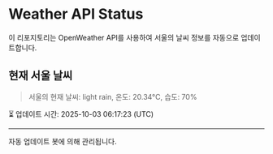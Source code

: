 
# Weather API Status

이 리포지토리는 OpenWeather API를 사용하여 서울의 날씨 정보를 자동으로 업데이트합니다.

## 현재 서울 날씨
> 서울의 현재 날씨: light rain, 온도: 20.34°C, 습도: 70%

⏳ 업데이트 시간: 2025-10-03 06:17:23 (UTC)

---
자동 업데이트 봇에 의해 관리됩니다.

